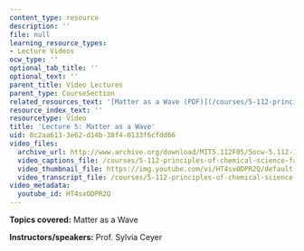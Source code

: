 ```yaml
---
content_type: resource
description: ''
file: null
learning_resource_types:
- Lecture Videos
ocw_type: ''
optional_tab_title: ''
optional_text: ''
parent_title: Video Lectures
parent_type: CourseSection
related_resources_text: '[Matter as a Wave (PDF)](/courses/5-112-principles-of-chemical-science-fall-2005/resources/lecture5)'
resource_index_text: ''
resourcetype: Video
title: 'Lecture 5: Matter as a Wave'
uid: 0c2aa613-3e62-d14b-38f4-0133f6cfdd66
video_files:
  archive_url: http://www.archive.org/download/MIT5.112F05/5ocw-5.112-16sep2005-220k.mp4
  video_captions_file: /courses/5-112-principles-of-chemical-science-fall-2005/d9904e401826522e92af4a8067cc4cdf_HT4sxODPR2Q.vtt
  video_thumbnail_file: https://img.youtube.com/vi/HT4sxODPR2Q/default.jpg
  video_transcript_file: /courses/5-112-principles-of-chemical-science-fall-2005/92a07780adedb1fe03ac1eae734ab33d_HT4sxODPR2Q.pdf
video_metadata:
  youtube_id: HT4sxODPR2Q
---
```


**Topics covered:** Matter as a Wave

**Instructors/speakers:** Prof. Sylvia Ceyer